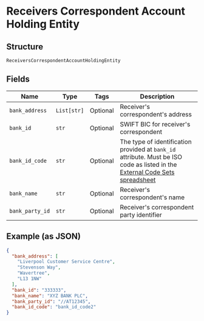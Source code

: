 
# Receivers Correspondent Account Holding Entity

## Structure

`ReceiversCorrespondentAccountHoldingEntity`

## Fields

| Name | Type | Tags | Description |
|  --- | --- | --- | --- |
| `bank_address` | `List[str]` | Optional | Receiver's correspondent's address |
| `bank_id` | `str` | Optional | SWIFT BIC for receiver's correspondent |
| `bank_id_code` | `str` | Optional | The type of identification provided at `bank_id` attribute. Must be ISO code as listed in the [External Code Sets spreadsheet](https://www.iso20022.org/external_code_list.page) |
| `bank_name` | `str` | Optional | Receiver's correspondent's name |
| `bank_party_id` | `str` | Optional | Receiver's correspondent party identifier |

## Example (as JSON)

```json
{
  "bank_address": [
    "Liverpool Customer Service Centre",
    "Stevenson Way",
    "Wavertree",
    "L13 1NW"
  ],
  "bank_id": "333333",
  "bank_name": "XYZ BANK PLC",
  "bank_party_id": "//AT12345",
  "bank_id_code": "bank_id_code2"
}
```

